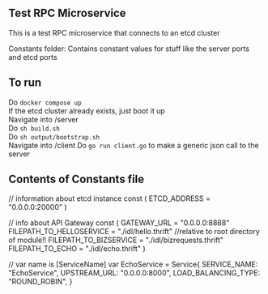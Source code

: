## Test RPC Microservice  
This is a test RPC microservice that connects to an etcd cluster  

Constants folder:
Contains constant values for stuff like the server ports and etcd ports  

## To run
Do `docker compose up`  
If the etcd cluster already exists, just boot it up  
Navigate into /server  
Do `sh build.sh`  
Do `sh output/bootstrap.sh`  
Navigate into /client
Do `go run client.go` to make a generic json call to the server

## Contents of Constants file
// information about etcd instance
const (
	ETCD_ADDRESS = "0.0.0.0:20000"
)

// info about API Gateway
const (
	GATEWAY_URL              = "0.0.0.0:8888"
	FILEPATH_TO_HELLOSERVICE = "./idl/hello.thrift" //relative to root directory of module!!
	FILEPATH_TO_BIZSERVICE   = "./idl/bizrequests.thrift"
	FILEPATH_TO_ECHO         = "./idl/echo.thrift"
)

// var name is [ServiceName]
var EchoService = Service{
	SERVICE_NAME:        "EchoService",
	UPSTREAM_URL:        "0.0.0.0:8000",
	LOAD_BALANCING_TYPE: "ROUND_ROBIN",
}
